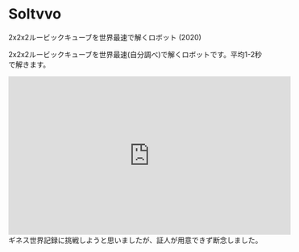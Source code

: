 # Soltvvo

2x2x2ルービックキューブを世界最速で解くロボット (2020)



2x2x2ルービックキューブを世界最速(自分調べ)で解くロボットです。平均1-2秒で解きます。

<div style="text-align: center">
<iframe width="560" height="315" src="https://www.youtube.com/embed/a2EKRblF6is" title="YouTube video player" frameborder="0" allow="accelerometer; autoplay; clipboard-write; encrypted-media; gyroscope; picture-in-picture" allowfullscreen></iframe>
</div>
ギネス世界記録に挑戦しようと思いましたが、証人が用意できず断念しました。
